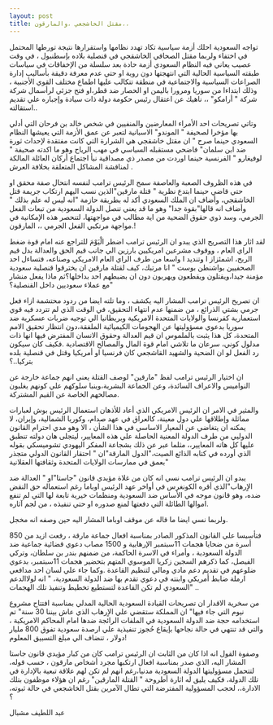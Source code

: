 ```yaml
---
layout: post
title: مقتل الخاشجعي ،والمارقون،،
---
```

تواجه السعودية احلك أزمة سياسية تكاد تهدد نظامها واستقرارها نتيجة تورطها المحتمل في اختفاء ولربما مقتل  الصحافي الخاشقجي في قنصلية بلاده بإسطنبول ، في وقت عصيب يعاني فيه النظام السعودي أزمة حادة بعد سلسلة من الإخفاقات في سياسات طبقته السياسية الحالية التي انتهجتها دون روية او  حتي عدم معرفة دقيقة بأساليب إدارة الصراعات السياسية والاجتماعية في منطقة تتكالب عليها اطماع مختلف القوي الأجنبية ، وذلك ابتداءا من سوريا ومرورا باليمن او الحصار ضد قطر،او فتح جزئي لرأسمال شركة شركة " أرامكو" ،، ناهيك عن اعتقال رئيس حكومة دولة ذات سيادة وإجباره علي تقديم استقالته.. 

وتاتي تصريحات احد الأمراء المعارضين والمنفيين في شخص خالد بن فرحان  التي أدلي بها مؤخرا لصحيفة   " الموندو" الاسبانية لتعبر عن عمق الأزمة التي يعيشها النظام السعودي حينما صرح " ان مقتل خاشقجي هي الشرارة التي كانت مفتقدة لإحداث ثورة ضد ابن سلمان" فاضحي مستقبله السياسي في مهب الرياح وهو ما  اكدته صحيفة " لوفيغارو " الفرنسية حينما اوردت من مصدر ذي مصداقية نبأ اجتماع أركان العائلة المالكة لمناقشة المشاكل المتعلقة بخلافة العرش .

في هذه الظروف الصعبة والعاصفة سمح الرئيس ترامب لنفسه انتحال صفة محقق او حتي قاضي حينما ابتدع نظرية " قتلة مارقين"الذين نسب اليهم ارتكاب جريمة قتل  الخاشقجي، وأضاف ان الملك السعودي أكد له بطريقة حازمة "انه ليس له علم بذلك " وأضاف انه قالها"بقوة جدا"  وهو ما قد يعني تنصل الدولة السعودية من تبعات الفعل الجرمي، وسد ذوي حقوق الضحية من اية مطالب في مواجهتها، لتنحصر هذه الإمكانية في مواجهة مرتكبي الفعل الجرمي ،، المارقون.!

لقد اثار هذا التصريح الذي يبدو ان الرئيس ترامب اضطر الْيَوْمَ للتراجع عنه امام قوة ضغط الراي العام ، ووقوف مشرعين امريكيين بارزين الي جانب قيم الحق والعدالة بدل قيم الربح، اشمئزاز ا وتنديد ا واسعا من طرف الراي العام الامريكي وصناعه، فتساءل احد الصحفيين بواشنطن  بوست " انا مرتبك، كيف  لقتلة مارقين ان يخترقوا قنصلية سعودية مؤمنة جيدا،ويقتلون ويقطعون ويهربون دون ان بضبطهم احد بداخلها؟ثم ماذا يفعل منشار مع عملاء سعوديين داخل القنصلية؟"

ان تصريح الرئيس ترامب المشار اليه يكشف ، وما تلته ايضا من ردود محتشمة ازاء فعل جرمي بشتي الذرائع ، من ضمنها عدم انتهاء التحقيق، في الوقت الذي لم تتردد فيه قوي استعمارية كفرنسا والولايات المتحدة الامريكية وبريطانيا الي توجيه ضربات عسكرية ضد سوريا بدعوي مسؤوليتها عن الهجومات الكيميائية الملفقة،دون انتظار تحقيق الامم المتحدة، كل هذا يثبت بالملموس ان قيم العدالة وحقوق الانسان المفترض فيها انها ذات مدلول كوني، سرعان ما تلاشي  امام قوة المال والمصالح  الاقتصادية .فكيف كان  سيكون رد الفعل لو ان الضحية والشهيد القاشجعي كان فرنسيا او أمريكيا وقتل في قنصلية بلده بتركيا..؟

ان اختيار الرئيس ترامب لفظ "مارقين" لوصف القتلة يعني انهم جماعة خارجة عن النواميس والاعراف السائدة، وعن الجماعة البشرية،وينبا سلوكهم علي كونهم يغلبون مصالحهم الخاصة عن القيم المشتركة.

والمثير في الامر ان الرئيس الامريكي الذي أعاد للأذهان استعمال الرئيس بوش لعبارات مماثلة وإطلاقها علي دول معينة، كالعراق في عهد صدام، وكوريا الشمالية، وإيران، لا يمكنه ان يتغاضي عن المعيار الاساسي في هذا الشأن ، الا وهو مدي احترام القانون الدوليي من طرف الدولة المعنية الحاصلة علي هذه المعايير، ليتجلى هان دولته تنطبق عليها كل هاته المعايير،، مثلما عبر عن ذلك بشجاعة المفكر اليهودي تشوميسكي   بقوله الذي أورده في كتابه الذائع الصيت،"الدول المارقة"ان " احتقار القانون الدولي متجذر بعمق في ممارسات  الولايات المتحدة وثقافتها العقلانية"

يبدو ان الرئيس ترامب نسي انه كان من غلاة مؤيدي قانون "جاستا"او " العدالة ضد الاٍرهاب"الذي أقره الكونغرس في أواخر عهد الرئيس اوباما رغم استعماله حق النقض ضده، وهو قانون موجه في الأساس ضد السعودية ومنظمات خيرية تابعة لها التي لم تنفع اموالها الطائلة التي دفعتها لمنع صدوره او حتي تنفيذه ، من لجم آثاره.

ولربما نسي ايضا ما قاله عن موقف  اوباما المشار اليه  حين وصفه انه مخجل. 

فتأسيسا علي القانون المذكور الصادر بمناسبة افعال جماعة مارقة ،  رفعت ازيد من 850 أسرة من ضحايا هجمات 11سبتمبر الإرهابية  و 1500 مصاب دعوي قضائية جماعية ضد الدولة السعودية ، وأمراء في الاسرة الحاكمة، من ضمنهم بندر بن سلطان، وتركي الفيصل، كما ذكرهم السجين زكريا الموسوي المتهم بتحضير هجمات 11سبتمبر، بدعوي  ضلوعهم في تقديم دعم مادي ومالي لتنظيم القاعدة .وكما جاء علي لسان احد مدافعي ارملة ضابط أمريكي وابنته في دعوي تقدم بها ضد الدولة السعودية، " انه لولاالدعم السعودي لم تكن القاعدة لتستطيع تخطيط وتنفيذ تلك الهجمات" ..

من  سخرية الاقدار ان تصريحات القيادة السعودية الحالية المدلي بمناسبة افتتاح مشروع نيوم التي جاء فيها" ان المملكة ستقضي علي الاٍرهاب الذي عاش بيننا 30 سنة" تم استخدامه حجة ضد الدولة السعودية في الملفات الرائجة ضدها امام المحاكم الامريكية ، والتي قد تنتهي في حالة نجاحها بإيقاع حُجوز تنفيذية علي ارصدة سعودية تفوق 800 مليار دولار ، تنضاف الي مبلغ التسبيق المعلوم!

وصفوة القول انه اذا كان من الثابت ان الرئيس ترامب كان من كبار مؤيدي قانون جاستا المشار اليه، الذي صدر بمناسبة افعال ارتكبها  مجرد  أشخاص مارقون ، حسب قوله، لتتحمل مسؤوليتها الدولة السعودية مدنيا،رغم انهم لم تكن لهم علاقة تبعية بالإدارة في تلك الدولة، فكيف يليق له اثارة أطروحة " القتلة المارقين" رغم ان هؤلاء موظفون بتلك الادارة،،  لحجب المسؤولية المفترضة التي تطال الآمرين بقتل الخاشجعي في حالة ثبوته، ؟

عبد اللطيف مشبال